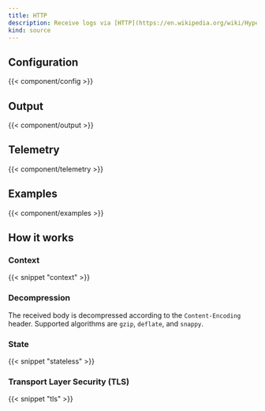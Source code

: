 ```yaml
---
title: HTTP
description: Receive logs via [HTTP](https://en.wikipedia.org/wiki/Hypertext_Transfer_Protocol#Client_request)
kind: source
---
```


## Configuration

{{< component/config >}}

## Output

{{< component/output >}}

## Telemetry

{{< component/telemetry >}}

## Examples

{{< component/examples >}}

## How it works

### Context

{{< snippet "context" >}}

### Decompression

The received body is decompressed according to the `Content-Encoding` header. Supported algorithms are `gzip`, `deflate`, and `snappy`.

### State

{{< snippet "stateless" >}}

### Transport Layer Security (TLS)

{{< snippet "tls" >}}
